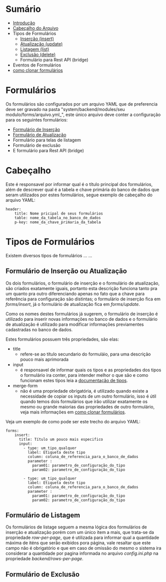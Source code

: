 Sumário
=======

- [Introdução](#intro)
- [Cabeçalho do Arquivo](#head)
- Tipos de Formulários
    - [Inserção (insert)](#save-form)
    - [Atualização (update)](#save-form)
    - [Listagem (list)](#list-form)
    - [Exclusão (delete)](#list-form)
    - Formulário para Rest API (bridge)
- Eventos de Formulários
- [como clonar formulários](#clone-form)


<a id="intro"></a>
Formulários
===========

Os formulários são configurados por um arquivo YAML que de preferencia deve ser gravado na pasta "system/backend/modules/seu modulo/forms/arquivo.yml_", este único arquivo deve conter a configuração para os seguintes formulários:

- [Formulário de Inserção](#save-form)
- [Formulário de Atualização](#save-form)
- Formulário para telas de listagem
- Formulário de exclusão
- E formulário para Rest API (bridge)

<a id="save-form"></a>
Cabeçalho
=========

Este é responsavel por informar qual é o título principal dos formulários, além de descrever qual é a tabela e chave primária do banco de dados que seram utilizados por estes formulários, segue exemplo de cabeçalho do arquivo YAML:

    header:
        title: Nome pricipal de seus formulários
        table: nome_da_tabela_no_banco_de_dados
        p-key: nome_da_chave_primaria_da_tabela

Tipos de Formulários
====================

Existem diversos tipos de formulários … … 

<a id="save-form"></a>
## Formulário de Inserção ou Atualização

Os dois formulários, o formulário de inserção e o formulário de atualização, são criados exatamente iguais, portanto esta descrição funciona tanto pra um quanto pra outro diferenciando apenas no fato que a chave para referência para configuração são distintas; o formulário de inserção fica em *forms/insert*, já o formulário de atualização fica em *forms/update*.

Como os nomes destes formulários já sugerem, o formulário de inserção é utilizado para inserir novas informações no banco de dados e o formulário de atualização é utilizado para modificar informações previamentes cadastradas no banco de dados.

Estes formulários possuem três propriedades, são elas:

- title
  - refere-se ao título secundario do formuláio, para uma descrição pouco mais aprimorada
- input
  - é responsavel de informar quais os tipos e as propriedades dos tipos o formulário ira conter, para intender melhor o que são e como funcionam estes tipos leia a [documentação de tipos](types.mk).
- merge-form
  - não é uma propriedade obrigatória, é utilizado quando existe a necessidade de copiar os inputs de um outro formulário, isso é útil quando temos dois formulários que irão utilizar exatamente os mesmo ou grande maiorias das propriedades de outro formulário, veja mais informações em [como clonar formulários](#clone-form).
    
Veja um exemplo de como pode ser este trecho do arquivo YAML:

    forms:
        insert:
          title: Título um pouco mais especifico
          input:
            - type: um_tipo_qualquer
              label: Etiqueta deste tipo
              column: coluna_de_referencia_para_o_banco_de_dados
              parameter : 
                param01: parametro_de_configuração_do_tipo
                param02: parametro_de_configuração_do_tipo

            - type: um_tipo_qualquer
              label: Etiqueta deste tipo
              column: coluna_de_referencia_para_o_banco_de_dados
              parameter : 
                param01: parametro_de_configuração_do_tipo
                param02: parametro_de_configuração_do_tipo
            
<a id="list-form"></a>
## Formulário de Listagem

Os formulários de listage seguem a mesma lógica dos formulários de inserção e atualização porém com um único item a mais, que trata-se da propriedade *row-per-page*, que é utilizada para informar qual a quantidade máxima de iténs que serão exibidos pora página, vale resaltar que este campo não é obrigatório e que em caso de omissão do mesmo o sistema ira considerar a quantidade por pagina informada no arquivo *config.ini.php* na propriedade *backend/rows-per-page*.

<a id="delete-form"></a>
## Formulário de Exclusão

